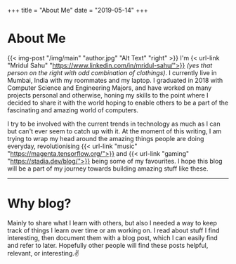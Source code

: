 +++
title = "About Me"
date = "2019-05-14"
+++

# About Me
{{< img-post "/img/main" "author.jpg" "Alt Text" "right" >}}
I'm {< url-link "Mridul Sahu" "https://www.linkedin.com/in/mridul-sahu/">}} *(yes that person on the right with odd combination of clothings)*. I currently live in Mumbai, India with my roommates and my laptop. I graduated in 2018 with Computer Science and Engineering Majors, and have worked on many projects personal and otherwise, honing my skills to the point where I decided to share it with the world hoping to enable others to be a part of the fascinating and amazing world of computers.

I try to be involved with the current trends in technology as much as I can but can't ever seem to catch up with it. At the moment of this writing, I am trying to wrap my head around the amazing things people are doing everyday, revolutionising {{< url-link "music" "https://magenta.tensorflow.org/">}} and {{< url-link "gaming" "https://stadia.dev/blog/">}} being some of my favourites. I hope this blog will be a part of my journey towards building amazing stuff like these.

---
# Why blog?
Mainly to share what I learn with others, but also I needed a way to keep track of things I learn over time or am working on. I read about stuff I find interesting, then document them with a blog post, which I can easily find and refer to later. Hopefully other people will find these posts helpful, relevant, or interesting.:v:

